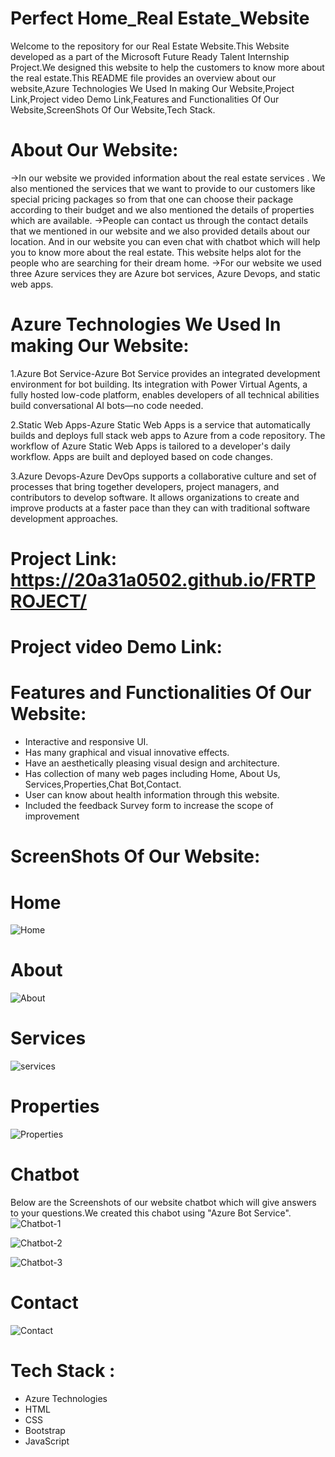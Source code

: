 # Perfect Home_Real Estate_Website
Welcome to the repository for our Real Estate Website.This Website developed as a part of the Microsoft Future Ready Talent Internship Project.We designed this website to help the customers to know more about the real estate.This README file provides an overview about our website,Azure Technologies We Used In making Our Website,Project Link,Project video Demo Link,Features and Functionalities Of Our Website,ScreenShots Of Our Website,Tech Stack.


# About Our Website:
->In our website we provided information about the real estate services . We also mentioned the services that we want to  provide to our customers like special pricing packages so from that  one can choose their package according to their budget and we also mentioned the details of properties which are available.
->People can contact us through the contact details that we mentioned in our website and we also provided details about our location. And in our website you can even chat with chatbot which will help you to know more about the real estate. This website helps alot for the people who are searching for their dream home.
->For our website we used three Azure services they are  Azure bot services, Azure Devops, and static web apps.

# Azure Technologies We Used In making Our Website:
1.Azure Bot Service-Azure Bot Service provides an integrated development environment for bot building. Its integration with Power Virtual Agents, a fully hosted low-code platform, enables developers of all technical abilities build conversational AI bots—no code needed.

2.Static Web Apps-Azure Static Web Apps is a service that automatically builds and deploys full stack web apps to Azure from a code repository. The workflow of Azure Static Web Apps is tailored to a developer's daily workflow. Apps are built and deployed based on code changes.

3.Azure Devops-Azure DevOps supports a collaborative culture and set of processes that bring together developers, project managers, and contributors to develop software. It allows organizations to create and improve products at a faster pace than they can with traditional software development approaches.


# Project Link: https://20a31a0502.github.io/FRTPROJECT/
# Project video Demo Link:

# Features and Functionalities Of Our Website:
- Interactive and responsive UI.
- Has many graphical and visual innovative effects.
- Have an aesthetically pleasing visual design and architecture.
- Has collection of many web pages including Home, About Us, Services,Properties,Chat Bot,Contact.
- User can know about health information through this website.
- Included the feedback Survey form to increase the scope of improvement 

# ScreenShots Of Our Website:

# Home
![Home](https://github.com/20A31A0502/FRTPROJECT/assets/109936464/1cac3429-35e0-42db-a0ff-d08f90f2c440)

# About
![About](https://github.com/20A31A0502/FRTPROJECT/assets/109936464/b6043c62-1e62-4dd9-952e-39d0402a73ed)


# Services
![services](https://github.com/20A31A0502/FRTPROJECT/assets/109936464/65b0375a-093c-4360-a891-f036cc487960)


# Properties
![Properties](https://github.com/20A31A0502/FRTPROJECT/assets/109936464/817878ce-fd78-4c73-9400-7a395b499dec)


# Chatbot
Below are the Screenshots of our website chatbot which will give answers to your questions.We created this chabot using "Azure Bot Service".
![Chatbot-1](https://github.com/20A31A0502/FRTPROJECT/assets/109936464/fd681d3e-21b6-4de1-a6bb-b37a36bf5aac)

![Chatbot-2](https://github.com/20A31A0502/FRTPROJECT/assets/109936464/c6aaac4f-9d21-4713-af83-6f757ea2a953)

![Chatbot-3](https://github.com/20A31A0502/FRTPROJECT/assets/109936464/0245a391-4c9c-4b48-b93c-414cbc03be9d)

# Contact

![Contact](https://github.com/20A31A0502/FRTPROJECT/assets/109936464/5223d352-4c37-4410-bf65-1fd2c096141f)





# Tech Stack :
- Azure Technologies
- HTML
- CSS
- Bootstrap
- JavaScript
